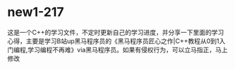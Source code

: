 # new1-217
这是一个C++的学习文件，不定时更新自己的学习进度，并分享一下里面的学习心得，主要是学习B站up黑马程序员的《黑马程序员匠心之作|C++教程从0到1入门编程,学习编程不再难》via黑马程序员。如果有侵权行为，可以立马指正，马上修改
# 
